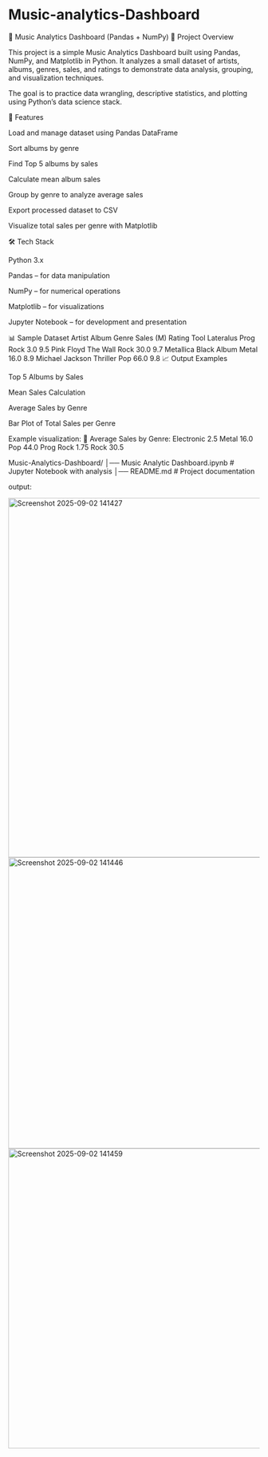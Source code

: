 # Music-analytics-Dashboard
🎵 Music Analytics Dashboard (Pandas + NumPy)
📌 Project Overview

This project is a simple Music Analytics Dashboard built using Pandas, NumPy, and Matplotlib in Python.
It analyzes a small dataset of artists, albums, genres, sales, and ratings to demonstrate data analysis, grouping, and visualization techniques.

The goal is to practice data wrangling, descriptive statistics, and plotting using Python’s data science stack.

🚀 Features

Load and manage dataset using Pandas DataFrame

Sort albums by genre

Find Top 5 albums by sales

Calculate mean album sales

Group by genre to analyze average sales

Export processed dataset to CSV

Visualize total sales per genre with Matplotlib

🛠️ Tech Stack

Python 3.x

Pandas – for data manipulation

NumPy – for numerical operations

Matplotlib – for visualizations

Jupyter Notebook – for development and presentation

📊 Sample Dataset
Artist	Album	Genre	Sales (M)	Rating
Tool	Lateralus	Prog Rock	3.0	9.5
Pink Floyd	The Wall	Rock	30.0	9.7
Metallica	Black Album	Metal	16.0	8.9
Michael Jackson	Thriller	Pop	66.0	9.8
📈 Output Examples

Top 5 Albums by Sales

Mean Sales Calculation

Average Sales by Genre

Bar Plot of Total Sales per Genre

Example visualization: 
🎼 Average Sales by Genre:
Electronic     2.5
Metal         16.0
Pop           44.0
Prog Rock      1.75
Rock          30.5

Music-Analytics-Dashboard/
│── Music Analytic Dashboard.ipynb   # Jupyter Notebook with analysis
│── README.md                          # Project documentation

output:


<img width="664" height="720" alt="Screenshot 2025-09-02 141427" src="https://github.com/user-attachments/assets/9a3930c6-366d-4b0c-8e65-4ec63d8cb863" />
<img width="773" height="583" alt="Screenshot 2025-09-02 141446" src="https://github.com/user-attachments/assets/b33f2991-8bde-4cb6-87fe-8976e36d1a1f" />
<img width="967" height="601" alt="Screenshot 2025-09-02 141459" src="https://github.com/user-attachments/assets/aba6bb7a-62f0-46a8-9b8d-93db776eecd4" />


